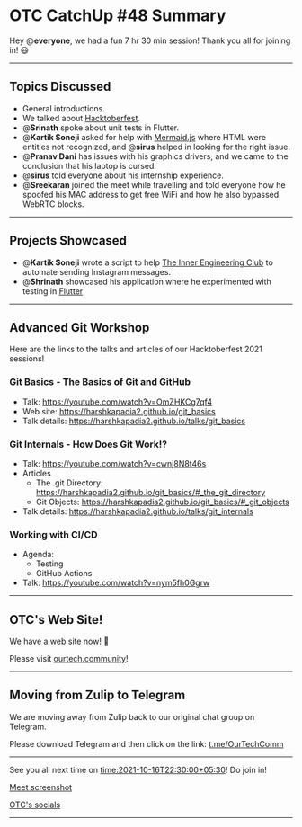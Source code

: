 # OTC CatchUp #48 Summary

Hey @**everyone**, we had a fun 7 hr 30 min session!
Thank you all for joining in! :smiley:

---

## Topics Discussed

- General introductions.
- We talked about [Hacktoberfest](https://hacktoberfest.digitalocean.com).
- @**Srinath** spoke about unit tests in Flutter.
- @**Kartik Soneji** asked for help with [Mermaid.js](https://mermaid-js.github.io/mermaid) where HTML were entities not recognized, and @**sirus** helped in looking for the right issue.
- @**Pranav Dani** has issues with his graphics drivers, and we came to the conclusion that his laptop is cursed.
- @**sirus** told everyone about his internship experience.
- @**Sreekaran** joined the meet while travelling and told everyone how he spoofed his MAC address to get free WiFi and how he also bypassed WebRTC blocks.

---

## Projects Showcased

- @**Kartik Soneji** wrote a script to help [The Inner Engineering Club](https://www.instagram.com/tieclubtsec) to automate sending Instagram messages.
- @**Shrinath** showcased his application where he experimented with testing in [Flutter](https://flutter.dev)

---

## Advanced Git Workshop 
 
Here are the links to the talks and articles of our Hacktoberfest 2021 sessions!
 
### Git Basics - The Basics of Git and GitHub 
 
- Talk: https://youtube.com/watch?v=OmZHKCg7qf4 
- Web site: https://harshkapadia2.github.io/git_basics 
- Talk details: https://harshkapadia2.github.io/talks/git_basics 
 
### Git Internals - How Does Git Work!? 
 
- Talk: https://youtube.com/watch?v=cwnj8N8t46s 
- Articles
   - The .git Directory: https://harshkapadia2.github.io/git_basics/#_the_git_directory 
   -  Git Objects: https://harshkapadia2.github.io/git_basics/#_git_objects 
- Talk details: https://harshkapadia2.github.io/talks/git_internals 
 
### Working with CI/CD 
 
- Agenda: 
   - Testing 
   - GitHub Actions
- Talk: https://youtube.com/watch?v=nym5fh0Ggrw

---

## OTC's Web Site!

We have a web site now! :tada:

Please visit [ourtech.community](https://ourtech.community)!

---

## Moving from Zulip to Telegram

We are moving away from Zulip back to our original chat group on Telegram.

Please download Telegram and then click on the link: [t.me/OurTechComm](https://t.me/OurTechComm)

---

See you all next time on <time:2021-10-16T22:30:00+05:30>! 
Do join in!

[Meet screenshot](/user_uploads/29573/CLEn3Vhmkxt4cdnkRJJZTiI4/image.png)

[OTC's socials](https://otc.bio.link)

---